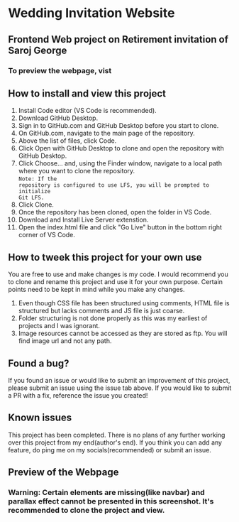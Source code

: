 # Wedding Invitation Website

## Frontend Web project on Retirement invitation of Saroj George

### To preview the webpage, vist

## How to install and view this project

1. Install Code editor (VS Code is recommended).
2. Download GitHub Desktop.
3. Sign in to GitHub.com and GitHub Desktop before you start to clone.
4. On GitHub.com, navigate to the main page of the repository.
5. Above the list of files, click Code.
6. Click Open with GitHub Desktop to clone and open the repository with GitHub Desktop.
7. Click Choose... and, using the Finder window, navigate to a local path where you want to clone the repository.
   <br><code>Note: If the repository is configured to use LFS, you will be prompted to initialize Git LFS.</code>
8. Click Clone.
9. Once the repository has been cloned, open the folder in VS Code.
10. Download and Install Live Server extenstion.
11. Open the index.html file and click "Go Live" button in the bottom right corner of VS Code.

## How to tweek this project for your own use

You are free to use and make changes is my code. I would recommend you to clone and rename this project and use it for your own purpose. Certain points need to be kept in mind while you make any changes.

1. Even though CSS file has been structured using comments, HTML file is structured but lacks comments and JS file is just coarse.
2. Folder structuring is not done properly as this was my earliest of projects and I was ignorant.
3. Image resources cannot be accessed as they are stored as ftp. You will find image url and not any path.

## Found a bug?

If you found an issue or would like to submit an improvement of this project, please submit an issue using the issue tab above. If you would like to submit a PR with a fix, reference the issue you created!

## Known issues

This project has been completed. There is no plans of any further working over this project from my end(author's end). If you think you can add any feature, do ping me on my socials(recommended) or submit an issue.

## Preview of the Webpage

### Warning: Certain elements are missing(like navbar) and parallax effect cannot be presented in this screenshot. It's recommended to clone the project and view.
